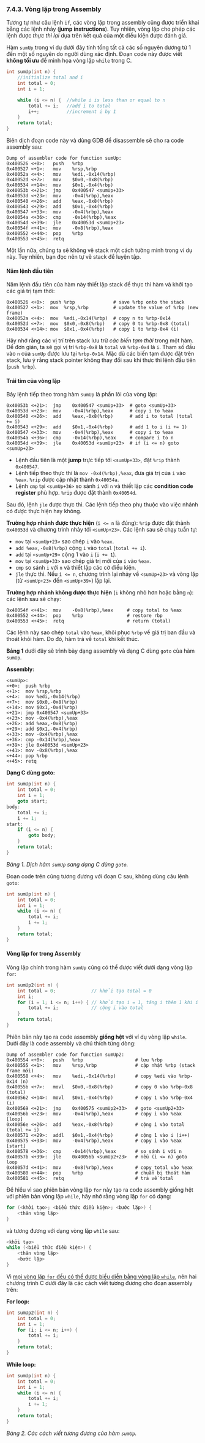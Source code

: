 ### 7.4.3. Vòng lặp trong Assembly

Tương tự như câu lệnh `if`, các vòng lặp trong assembly cũng được triển khai bằng các lệnh nhảy (**jump instructions**). Tuy nhiên, vòng lặp cho phép các lệnh được *thực thi lại* dựa trên kết quả của một điều kiện được đánh giá.

Hàm `sumUp` trong ví dụ dưới đây tính tổng tất cả các số nguyên dương từ 1 đến một số nguyên do người dùng xác định. Đoạn code này được viết **không tối ưu** để minh họa vòng lặp `while` trong C.

```c
int sumUp(int n) {
    //initialize total and i
    int total = 0;
    int i = 1;

    while (i <= n) {  //while i is less than or equal to n
        total += i;   //add i to total
        i++;          //increment i by 1
    }
    return total;
}
```

Biên dịch đoạn code này và dùng GDB để disassemble sẽ cho ra code assembly sau:

```
Dump of assembler code for function sumUp:
0x400526 <+0>:   push   %rbp
0x400527 <+1>:   mov    %rsp,%rbp
0x40052a <+4>:   mov    %edi,-0x14(%rbp)
0x40052d <+7>:   mov    $0x0,-0x8(%rbp)
0x400534 <+14>:  mov    $0x1,-0x4(%rbp)
0x40053b <+21>:  jmp    0x400547 <sumUp+33>
0x40053d <+23>:  mov    -0x4(%rbp),%eax
0x400540 <+26>:  add    %eax,-0x8(%rbp)
0x400543 <+29>:  add    $0x1,-0x4(%rbp)
0x400547 <+33>:  mov    -0x4(%rbp),%eax
0x40054a <+36>:  cmp    -0x14(%rbp),%eax
0x40054d <+39>:  jle    0x40053d <sumUp+23>
0x40054f <+41>:  mov    -0x8(%rbp),%eax
0x400552 <+44>:  pop    %rbp
0x400553 <+45>:  retq
```

Một lần nữa, chúng ta sẽ không vẽ stack một cách tường minh trong ví dụ này. Tuy nhiên, bạn đọc nên tự vẽ stack để luyện tập.

#### Năm lệnh đầu tiên

Năm lệnh đầu tiên của hàm này thiết lập stack để thực thi hàm và khởi tạo các giá trị tạm thời:

```
0x400526 <+0>:  push %rbp              # save %rbp onto the stack
0x400527 <+1>:  mov  %rsp,%rbp         # update the value of %rbp (new frame)
0x40052a <+4>:  mov  %edi,-0x14(%rbp)  # copy n to %rbp-0x14
0x40052d <+7>:  mov  $0x0,-0x8(%rbp)   # copy 0 to %rbp-0x8 (total)
0x400534 <+14>: mov  $0x1,-0x4(%rbp)   # copy 1 to %rbp-0x4 (i)
```

Hãy nhớ rằng các vị trí trên stack lưu trữ *các biến tạm thời* trong một hàm. Để đơn giản, ta sẽ gọi vị trí `%rbp-0x8` là `total` và `%rbp-0x4` là `i`. Tham số đầu vào `n` của `sumUp` được lưu tại `%rbp-0x14`. Mặc dù các biến tạm được đặt trên stack, lưu ý rằng stack pointer không thay đổi sau khi thực thi lệnh đầu tiên (`push %rbp`).

#### Trái tim của vòng lặp

Bảy lệnh tiếp theo trong hàm `sumUp` là phần lõi của vòng lặp:

```
0x40053b <+21>:  jmp    0x400547 <sumUp+33>  # goto <sumUp+33>
0x40053d <+23>:  mov    -0x4(%rbp),%eax      # copy i to %eax
0x400540 <+26>:  add    %eax,-0x8(%rbp)      # add i to total (total += i)
0x400543 <+29>:  add    $0x1,-0x4(%rbp)      # add 1 to i (i += 1)
0x400547 <+33>:  mov    -0x4(%rbp),%eax      # copy i to %eax
0x40054a <+36>:  cmp    -0x14(%rbp),%eax     # compare i to n
0x40054d <+39>:  jle    0x40053d <sumUp+23>  # if (i <= n) goto <sumUp+23>
```

- Lệnh đầu tiên là một **jump** trực tiếp tới `<sumUp+33>`, đặt `%rip` thành `0x400547`.
- Lệnh tiếp theo thực thi là `mov -0x4(%rbp),%eax`, đưa giá trị của `i` vào `%eax`. `%rip` được cập nhật thành `0x40054a`.
- Lệnh `cmp` tại `<sumUp+36>` so sánh `i` với `n` và thiết lập các **condition code register** phù hợp. `%rip` được đặt thành `0x40054d`.

Sau đó, lệnh `jle` được thực thi. Các lệnh tiếp theo phụ thuộc vào việc nhánh có được thực hiện hay không.

**Trường hợp nhánh được thực hiện** (`i <= n` là đúng): `%rip` được đặt thành `0x40053d` và chương trình nhảy tới `<sumUp+23>`. Các lệnh sau sẽ chạy tuần tự:

- `mov` tại `<sumUp+23>` sao chép `i` vào `%eax`.
- `add %eax,-0x8(%rbp)` cộng `i` vào `total` (`total += i`).
- `add` tại `<sumUp+29>` cộng 1 vào `i` (`i += 1`).
- `mov` tại `<sumUp+33>` sao chép giá trị mới của `i` vào `%eax`.
- `cmp` so sánh `i` với `n` và thiết lập các cờ điều kiện.
- `jle` thực thi. Nếu `i <= n`, chương trình lại nhảy về `<sumUp+23>` và vòng lặp (từ `<sumUp+23>` đến `<sumUp+39>`) lặp lại.

**Trường hợp nhánh không được thực hiện** (`i` không nhỏ hơn hoặc bằng `n`): các lệnh sau sẽ chạy:

```
0x40054f <+41>:  mov    -0x8(%rbp),%eax     # copy total to %eax
0x400552 <+44>:  pop    %rbp                # restore rbp
0x400553 <+45>:  retq                       # return (total)
```

Các lệnh này sao chép `total` vào `%eax`, khôi phục `%rbp` về giá trị ban đầu và thoát khỏi hàm. Do đó, hàm trả về `total` khi kết thúc.

**Bảng 1** dưới đây sẽ trình bày dạng assembly và dạng C dùng `goto` của hàm `sumUp`.


**Assembly:**

```assembly
<sumUp>:
<+0>:  push %rbp
<+1>:  mov %rsp,%rbp
<+4>:  mov %edi,-0x14(%rbp)
<+7>:  mov $0x0,-0x8(%rbp)
<+14>: mov $0x1,-0x4(%rbp)
<+21>: jmp 0x400547 <sumUp+33>
<+23>: mov -0x4(%rbp),%eax
<+26>: add %eax,-0x8(%rbp)
<+29>: add $0x1,-0x4(%rbp)
<+33>: mov -0x4(%rbp),%eax
<+36>: cmp -0x14(%rbp),%eax
<+39>: jle 0x40053d <sumUp+23>
<+41>: mov -0x8(%rbp),%eax
<+44>: pop %rbp
<+45>: retq
```

**Dạng C dùng goto:**

```c
int sumUp(int n) {
    int total = 0;
    int i = 1;
    goto start;
body:
    total += i;
    i += 1;
start:
    if (i <= n) {
        goto body;
    }
    return total;
}
```

*Bảng 1. Dịch hàm `sumUp` sang dạng C dùng `goto`.*

Đoạn code trên cũng tương đương với đoạn C sau, không dùng câu lệnh `goto`:

```c
int sumUp(int n) {
    int total = 0;
    int i = 1;
    while (i <= n) {
        total += i;
        i += 1;
    }
    return total;
}
```

#### Vòng lặp for trong Assembly

Vòng lặp chính trong hàm `sumUp` cũng có thể được viết dưới dạng vòng lặp `for`:

```c
int sumUp2(int n) {
    int total = 0;             // khởi tạo total = 0
    int i;
    for (i = 1; i <= n; i++) { // khởi tạo i = 1, tăng i thêm 1 khi i <= n
        total += i;            // cộng i vào total
    }
    return total;
}
```

Phiên bản này tạo ra code assembly **giống hệt** với ví dụ vòng lặp `while`. Dưới đây là code assembly và chú thích từng dòng:

```assembly
Dump of assembler code for function sumUp2:
0x400554 <+0>:   push   %rbp                   # lưu %rbp
0x400555 <+1>:   mov    %rsp,%rbp              # cập nhật %rbp (stack frame mới)
0x400558 <+4>:   mov    %edi,-0x14(%rbp)       # copy %edi vào %rbp-0x14 (n)
0x40055b <+7>:   movl   $0x0,-0x8(%rbp)        # copy 0 vào %rbp-0x8 (total)
0x400562 <+14>:  movl   $0x1,-0x4(%rbp)        # copy 1 vào %rbp-0x4 (i)
0x400569 <+21>:  jmp    0x400575 <sumUp2+33>   # goto <sumUp2+33>
0x40056b <+23>:  mov    -0x4(%rbp),%eax        # copy i vào %eax [loop]
0x40056e <+26>:  add    %eax,-0x8(%rbp)        # cộng i vào total (total += i)
0x400571 <+29>:  addl   $0x1,-0x4(%rbp)        # cộng 1 vào i (i++)
0x400575 <+33>:  mov    -0x4(%rbp),%eax        # copy i vào %eax [start]
0x400578 <+36>:  cmp    -0x14(%rbp),%eax       # so sánh i với n
0x40057b <+39>:  jle    0x40056b <sumUp2+23>   # nếu (i <= n) goto loop
0x40057d <+41>:  mov    -0x8(%rbp),%eax        # copy total vào %eax
0x400580 <+44>:  pop    %rbp                   # chuẩn bị thoát hàm
0x400581 <+45>:  retq                          # trả về total
```

Để hiểu vì sao phiên bản vòng lặp `for` này tạo ra code assembly giống hệt với phiên bản vòng lặp `while`, hãy nhớ rằng vòng lặp `for` có dạng:

```c
for (<khởi tạo>; <biểu thức điều kiện>; <bước lặp>) {
    <thân vòng lặp>
}
```

và tương đương với dạng vòng lặp `while` sau:

```c
<khởi tạo>
while (<biểu thức điều kiện>) {
    <thân vòng lặp>
    <bước lặp>
}
```

Vì [mọi vòng lặp `for` đều có thể được biểu diễn bằng vòng lặp `while`](../C1-C_intro/conditionals.html#_for_loops), nên hai chương trình C dưới đây là các cách viết tương đương cho đoạn assembly trên:

**For loop:**
```c
int sumUp2(int n) {
    int total = 0;
    int i = 1;
    for (i; i <= n; i++) {
        total += i;
    }
    return total;
}
```

**While loop:**
```c
int sumUp(int n) {
    int total = 0;
    int i = 1;
    while (i <= n) {
        total += i;
        i += 1;
    }
    return total;
}
```

*Bảng 2. Các cách viết tương đương của hàm `sumUp`.*
